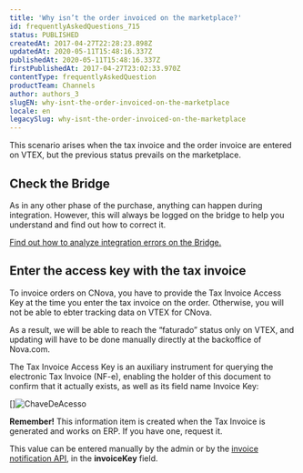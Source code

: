 ```yaml
---
title: 'Why isn’t the order invoiced on the marketplace?'
id: frequentlyAskedQuestions_715
status: PUBLISHED
createdAt: 2017-04-27T22:28:23.898Z
updatedAt: 2020-05-11T15:48:16.337Z
publishedAt: 2020-05-11T15:48:16.337Z
firstPublishedAt: 2017-04-27T23:02:33.970Z
contentType: frequentlyAskedQuestion
productTeam: Channels
author: authors_3
slugEN: why-isnt-the-order-invoiced-on-the-marketplace
locale: en
legacySlug: why-isnt-the-order-invoiced-on-the-marketplace
---
```


This scenario arises when the tax invoice and the order invoice are entered on VTEX, but the previous status prevails on the marketplace.

## Check the Bridge

As in any other phase of the purchase, anything can happen during integration. However, this will always be logged on the bridge to help you understand and find out how to correct it.

[Find out how to analyze integration errors on the Bridge.](/en/tutorial/checking-integrations-in-bridge)

## Enter the access key with the tax invoice

To invoice orders on CNova, you have to provide the Tax Invoice Access Key at the time you enter the tax invoice on the order. Otherwise, you will not be able to ebter tracking data on VTEX for CNova. 

As a result, we will be able to reach the “faturado” status only on VTEX, and updating will have to be done manually directly at the backoffice of Nova.com.

The Tax Invoice Access Key is an auxiliary instrument for querying the electronic Tax Invoice (NF-e), enabling the holder of this document to confirm that it actually exists, as well as its field name Invoice Key:

[]![ChaveDeAcesso](//images.contentful.com/alneenqid6w5/447ljGvDxuW0mmQoAumGOg/f1f246378401f4c9a56655974300ab04/ChaveDeAcesso-1.png)

__Remember!__ This information item is created when the Tax Invoice is generated and works on ERP. If you have one, request it.

This value can be entered manually by the admin or by the [invoice notification API](https://developers.vtex.com/reference/invoice#invoicenotification), in the **invoiceKey** field.
